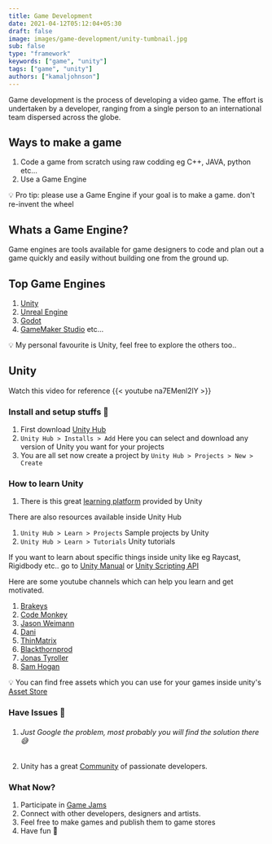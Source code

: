 ```yaml
---
title: Game Development
date: 2021-04-12T05:12:04+05:30
draft: false
image: images/game-development/unity-tumbnail.jpg
sub: false
type: "framework"
keywords: ["game", "unity"]
tags: ["game", "unity"]
authors: ["kamaljohnson"]
---
```

Game development is the process of developing a video game. The effort is undertaken by a developer, ranging from a single person to an international team dispersed across the globe.

## Ways to make a game

1. Code a game from scratch using raw codding eg C++, JAVA, python etc...
2. Use a Game Engine

💡 Pro tip: please use a Game Engine if your goal is to make a game. don't re-invent the wheel

## Whats a Game Engine?

Game engines are tools available for game designers to code and plan out a game quickly and easily without building one from the ground up.

## Top Game Engines

1. [Unity](https://unity.com/)
2. [Unreal Engine](https://www.unrealengine.com/en-US/)
3. [Godot](https://godotengine.org/)
4. [GameMaker Studio](https://www.yoyogames.com/en/gamemaker) etc...

💡 My personal favourite is Unity, feel free to explore the others too..

## Unity

Watch this video for reference
{{< youtube na7EMenl2lY >}}

### Install and setup stuffs 🚧

1. First download [Unity Hub](https://unity3d.com/get-unity/download)
2. `Unity Hub > Installs > Add` Here you can select and download any version of Unity you want for your projects
3. You are all set now create a project by `Unity Hub > Projects > New > Create`

### How to learn Unity

1. There is this great [learning platform](https://unity.com/learn) provided by Unity

There are also resources available inside Unity Hub

1. `Unity Hub > Learn > Projects` Sample projects by Unity
2. `Unity Hub > Learn > Tutorials` Unity tutorials

If you want to learn about specific things inside unity like eg Raycast, Rigidbody etc.. go to [Unity Manual](https://docs.unity3d.com/Manual/index.html) or [Unity Scripting API](https://docs.unity3d.com/ScriptReference/index.html)

Here are some youtube channels which can help you learn and get motivated.

1. [Brakeys](https://www.youtube.com/user/Brackeys)
2. [Code Monkey](https://www.youtube.com/channel/UCFK6NCbuCIVzA6Yj1G_ZqCg)
3. [Jason Weimann](https://www.youtube.com/channel/UCX_b3NNQN5bzExm-22-NVVg)
4. [Dani](https://www.youtube.com/channel/UCIabPXjvT5BVTxRDPCBBOOQ)
5. [ThinMatrix](https://www.youtube.com/user/ThinMatrix)
6. [Blackthornprod](https://www.youtube.com/channel/UC9Z1XWw1kmnvOOFsj6Bzy2g)
7. [Jonas Tyroller](https://www.youtube.com/channel/UC_p_9arduPuxM8DHTGIuSOg)
8. [Sam Hogan](https://www.youtube.com/channel/UCORkUj9eaM2aDJM1VYyDDTA)

💡 You can find free assets which you can use for your games inside unity's [Asset Store](https://assetstore.unity.com/)

### Have Issues 🛑

1. ###### Just Google the problem, most probably you will find the solution there 😅
2. Unity has a great [Community](https://unity.com/community) of passionate developers.

### What Now?

1. Participate in [Game Jams](https://itch.io/jams)
2. Connect with other developers, designers and artists.
3. Feel free to make games and publish them to game stores
4. Have fun 🥳
